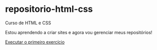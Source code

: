 # repositorio-html-css
 Curso de HTML e CSS

 Estou aprendendo a criar sites e agora vou gerenciar meus repositórios!

 <a href="https://gabrielmrangel.github.io/repositorio-html-css/exercicios/ex001/index.html">Executar o primeiro exercício</a>